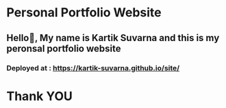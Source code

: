 # Personal Portfolio Website
## Hello👋, My name is Kartik Suvarna and this is my peronsal portfolio website

### Deployed at : https://kartik-suvarna.github.io/site/

# Thank YOU
